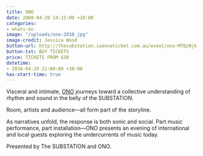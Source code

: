```yaml
---
title: ONO
date: 2008-04-20 14:15:00 +10:00
categories:
- whats-on
image: "/uploads/ono-2018.jpg"
image-credit: Jessica Wood
button-url: http://thesubstation.iwannaticket.com.au/event/ono-MTQzNjk
button-txt: BUY TICKETS
price: TICKETS FROM $30
datetime:
- 2018-04-20 21:00:00 +10:00
has-start-time: true
---
```


Visceral and intimate, [ONO](https://www.o-n-o.com.au/) journeys toward a collective understanding of rhythm and sound in the belly of the SUBSTATION.

Room, artists and audience—all form part of the storyline. 

As narratives unfold, the response is both sonic and social. Part music performance, part installation—ONO presents an evening of international and local guests exploring the undercurrents of music today. 

Presented by The SUBSTATION and ONO.
